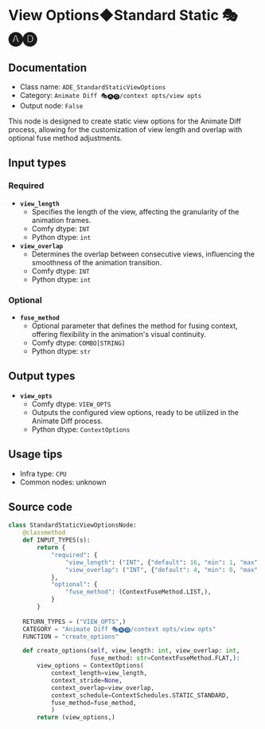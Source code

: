# View Options◆Standard Static 🎭🅐🅓
## Documentation
- Class name: `ADE_StandardStaticViewOptions`
- Category: `Animate Diff 🎭🅐🅓/context opts/view opts`
- Output node: `False`

This node is designed to create static view options for the Animate Diff process, allowing for the customization of view length and overlap with optional fuse method adjustments.
## Input types
### Required
- **`view_length`**
    - Specifies the length of the view, affecting the granularity of the animation frames.
    - Comfy dtype: `INT`
    - Python dtype: `int`
- **`view_overlap`**
    - Determines the overlap between consecutive views, influencing the smoothness of the animation transition.
    - Comfy dtype: `INT`
    - Python dtype: `int`
### Optional
- **`fuse_method`**
    - Optional parameter that defines the method for fusing context, offering flexibility in the animation's visual continuity.
    - Comfy dtype: `COMBO[STRING]`
    - Python dtype: `str`
## Output types
- **`view_opts`**
    - Comfy dtype: `VIEW_OPTS`
    - Outputs the configured view options, ready to be utilized in the Animate Diff process.
    - Python dtype: `ContextOptions`
## Usage tips
- Infra type: `CPU`
- Common nodes: unknown


## Source code
```python
class StandardStaticViewOptionsNode:
    @classmethod
    def INPUT_TYPES(s):
        return {
            "required": {
                "view_length": ("INT", {"default": 16, "min": 1, "max": LENGTH_MAX}),
                "view_overlap": ("INT", {"default": 4, "min": 0, "max": OVERLAP_MAX}),
            },
            "optional": {
                "fuse_method": (ContextFuseMethod.LIST,),
            }
        }
    
    RETURN_TYPES = ("VIEW_OPTS",)
    CATEGORY = "Animate Diff 🎭🅐🅓/context opts/view opts"
    FUNCTION = "create_options"

    def create_options(self, view_length: int, view_overlap: int,
                       fuse_method: str=ContextFuseMethod.FLAT,):
        view_options = ContextOptions(
            context_length=view_length,
            context_stride=None,
            context_overlap=view_overlap,
            context_schedule=ContextSchedules.STATIC_STANDARD,
            fuse_method=fuse_method,
            )
        return (view_options,)

```
